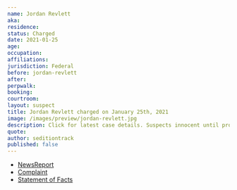 ```yaml
---
name: Jordan Revlett
aka:
residence: 
status: Charged
date: 2021-01-25
age: 
occupation:
affiliations:
jurisdiction: Federal
before: jordan-revlett
after:
perpwalk:
booking: 
courtroom:
layout: suspect
title: Jordan Revlett charged on January 25th, 2021
image: /images/preview/jordan-revlett.jpg
description: Click for latest case details. Suspects innocent until proven guilty.
quote:
author: seditiontrack
published: false
---
```


- [NewsReport]()
- [Complaint](https://www.justice.gov//opa/page/file/1361051/download)
- [Statement of Facts](https://www.justice.gov//opa/page/file/1361051/download)
